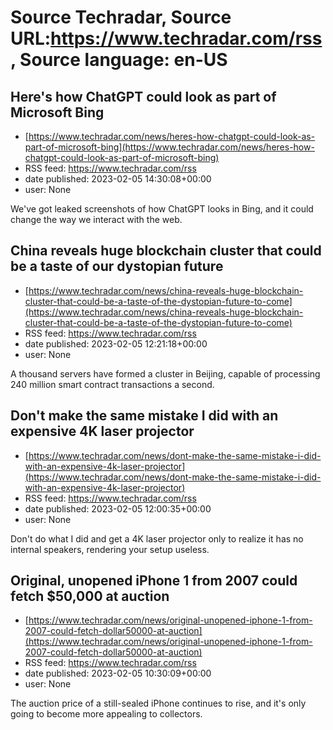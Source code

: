 # Source Techradar, Source URL:https://www.techradar.com/rss, Source language: en-US

## Here's how ChatGPT could look as part of Microsoft Bing
 - [https://www.techradar.com/news/heres-how-chatgpt-could-look-as-part-of-microsoft-bing](https://www.techradar.com/news/heres-how-chatgpt-could-look-as-part-of-microsoft-bing)
 - RSS feed: https://www.techradar.com/rss
 - date published: 2023-02-05 14:30:08+00:00
 - user: None

We've got leaked screenshots of how ChatGPT looks in Bing, and it could change the way we interact with the web.

## China reveals huge blockchain cluster that could be a taste of our dystopian future
 - [https://www.techradar.com/news/china-reveals-huge-blockchain-cluster-that-could-be-a-taste-of-the-dystopian-future-to-come](https://www.techradar.com/news/china-reveals-huge-blockchain-cluster-that-could-be-a-taste-of-the-dystopian-future-to-come)
 - RSS feed: https://www.techradar.com/rss
 - date published: 2023-02-05 12:21:18+00:00
 - user: None

A thousand servers have formed a cluster in Beijing, capable of processing 240 million smart contract transactions a second.

## Don't make the same mistake I did with an expensive 4K laser projector
 - [https://www.techradar.com/news/dont-make-the-same-mistake-i-did-with-an-expensive-4k-laser-projector](https://www.techradar.com/news/dont-make-the-same-mistake-i-did-with-an-expensive-4k-laser-projector)
 - RSS feed: https://www.techradar.com/rss
 - date published: 2023-02-05 12:00:35+00:00
 - user: None

Don't do what I did and get a 4K laser projector only to realize it has no internal speakers, rendering your setup useless.

## Original, unopened iPhone 1 from 2007 could fetch $50,000 at auction
 - [https://www.techradar.com/news/original-unopened-iphone-1-from-2007-could-fetch-dollar50000-at-auction](https://www.techradar.com/news/original-unopened-iphone-1-from-2007-could-fetch-dollar50000-at-auction)
 - RSS feed: https://www.techradar.com/rss
 - date published: 2023-02-05 10:30:09+00:00
 - user: None

The auction price of a still-sealed iPhone continues to rise, and it's only going to become more appealing to collectors.
